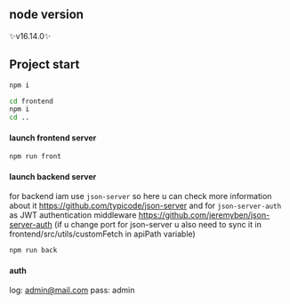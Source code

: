 ## node version
✨v16.14.0✨

## Project start

```sh
npm i
```
```sh
cd frontend
npm i
cd ..
```
#### launch frontend server
```sh
npm run front
```
#### launch backend server
for backend iam use `json-server` so here u can check more information about it https://github.com/typicode/json-server
and for `json-server-auth` as JWT authentication middleware https://github.com/jeremyben/json-server-auth
(if u change port for json-server u also need to sync it in frontend/src/utils/customFetch in apiPath variable)
```sh
npm run back
```
#### auth

log: admin@mail.com
pass: admin